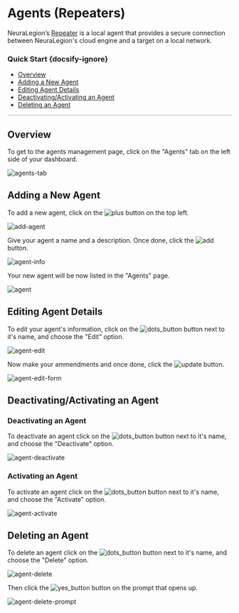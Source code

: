 # Agents (Repeaters)
NeuraLegion’s [Repeater](repeater/overview.md) is a local agent that provides a secure connection between NeuraLegion's cloud engine and a target on a local network.

### Quick Start {docsify-ignore}
- [Overview](#overview)
- [Adding a New Agent](#adding-a-new-agent)
- [Editing Agent Details](#editing-agent-details)
- [Deactivating/Activating an Agent](#deactivatingactivating-an-agent)
- [Deleting an Agent](#deleting-an-agent)

<hr style="height:2px;background-color:#d1d3d4">

## Overview
To get to the agents management page, click on the "Agents" tab on the left side of your dashboard.

![agents-tab](media/dashboard-agents.png ':size=45%')

## Adding a New Agent
To add a new agent, click on the ![plus](media/plus_button-2.png ':size=2%') button on the top left.

![add-agent](media/add-agent.png ':size=45%')

Give your agent a name and a description. Once done, click the ![add](media/add_button.png ':size=4%') button.

![agent-info](media/agent-info.png ':size=45%')

Your new agent will be now listed in the "Agents" page.

![agent](media/agent.png ':size=45%')

## Editing Agent Details
To edit your agent's information, click on the ![dots_button](media/dots_button.png ':size=1%') button next to it's name, and choose the "Edit" option.

![agent-edit](media/agent-edit.png ':size=45%')

Now make your ammendments and once done, click the ![update](media/update_button.png ':size=4%') button.

![agent-edit-form](media/agent-edit-form.png ':size=45%')

## Deactivating/Activating an Agent
### Deactivating an Agent
To deactivate an agent click on the ![dots_button](media/dots_button.png ':size=1%') button next to it's name, and choose the "Deactivate" option.

![agent-deactivate](media/agent-deactivate.png ':size=45%')

### Activating an Agent
To activate an agent click on the ![dots_button](media/dots_button.png ':size=1%') button next to it's name, and choose the "Activate" option.

![agent-activate](media/agent-activate.png ':size=45%')

## Deleting an Agent
To delete an agent click on the ![dots_button](media/dots_button.png ':size=1%') button next to it's name, and choose the "Delete" option.

![agent-delete](media/agent-delete.png ':size=45%')

Then click the ![yes_button](media/yes_button.png ':size=4%') button on the prompt that opens up.

![agent-delete-prompt](media/agent-delete-prompt.png ':size=45%')